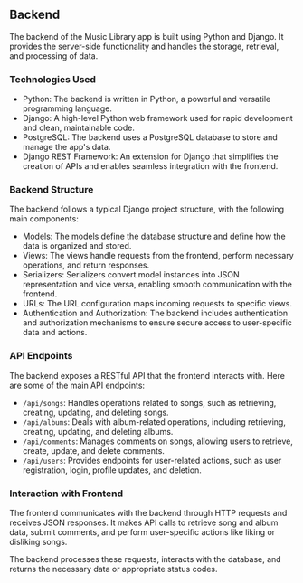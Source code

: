 ## Backend

The backend of the Music Library app is built using Python and Django. It provides the server-side functionality and handles the storage, retrieval, and processing of data.

### Technologies Used

- Python: The backend is written in Python, a powerful and versatile programming language.
- Django: A high-level Python web framework used for rapid development and clean, maintainable code.
- PostgreSQL: The backend uses a PostgreSQL database to store and manage the app's data.
- Django REST Framework: An extension for Django that simplifies the creation of APIs and enables seamless integration with the frontend.

### Backend Structure

The backend follows a typical Django project structure, with the following main components:

- Models: The models define the database structure and define how the data is organized and stored.
- Views: The views handle requests from the frontend, perform necessary operations, and return responses.
- Serializers: Serializers convert model instances into JSON representation and vice versa, enabling smooth communication with the frontend.
- URLs: The URL configuration maps incoming requests to specific views.
- Authentication and Authorization: The backend includes authentication and authorization mechanisms to ensure secure access to user-specific data and actions.

### API Endpoints

The backend exposes a RESTful API that the frontend interacts with. Here are some of the main API endpoints:

- `/api/songs`: Handles operations related to songs, such as retrieving, creating, updating, and deleting songs.
- `/api/albums`: Deals with album-related operations, including retrieving, creating, updating, and deleting albums.
- `/api/comments`: Manages comments on songs, allowing users to retrieve, create, update, and delete comments.
- `/api/users`: Provides endpoints for user-related actions, such as user registration, login, profile updates, and deletion.

### Interaction with Frontend

The frontend communicates with the backend through HTTP requests and receives JSON responses. It makes API calls to retrieve song and album data, submit comments, and perform user-specific actions like liking or disliking songs.

The backend processes these requests, interacts with the database, and returns the necessary data or appropriate status codes.

